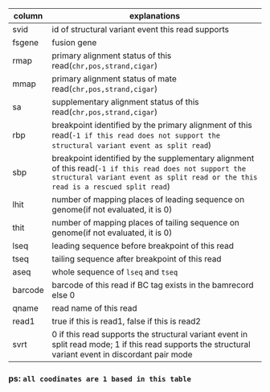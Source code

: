 
column|explanations
------|---------------
svid|id of structural variant event this read supports
fsgene|fusion gene
rmap|primary alignment status of this read(```chr,pos,strand,cigar```)
mmap|primary alignment status of mate read(```chr,pos,strand,cigar```)
sa|supplementary alignment status of this read(```chr,pos,strand,cigar```)
rbp|breakpoint identified by the primary alignment of this read(```-1 if this read does not support the structural variant event as split read```)
sbp|breakpoint identified by the supplementary alignment of this read(```-1 if this read does not support the structural variant event as split read or the this read is a rescued split read```)
lhit|number of mapping places of leading sequence on genome(if not evaluated, it is 0)
thit|number of mapping places of tailing sequence on genome(if not evaluated, it is 0)
lseq|leading sequence before breakpoint of this read
tseq|tailing sequence after breakpoint of this read
aseq|whole sequence of ```lseq``` and ```tseq```
barcode|barcode of this read if BC tag exists in the bamrecord else 0
qname|read name of this read
read1|true if this is read1, false if this is read2
svrt|0 if this read supports the structural variant event in split read mode; 1 if this read supports the structural variant event in discordant pair mode

### ps: ```all coodinates are 1 based in this table```